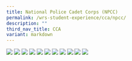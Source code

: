 ```yaml
---
title: National Police Cadet Corps (NPCC)
permalink: /wrs-student-experience/cca/npcc/
description: ""
third_nav_title: CCA
variant: markdown
---
```

![](/images/CCA/NPCC_1.jpg)
![](/images/CCA/NPCC_2.jpg)
![](/images/CCA/NPCC_3.jpg)
![](/images/CCA/NPCC_4.jpg)
![](/images/CCA/NPCC_5.jpg)
![](/images/CCA/NPCC_6.jpg)
![](/images/CCA/NPCC_7.jpg)
![](/images/CCA/NPCC_8.jpg)
![](/images/CCA/NPCC_9.jpg)
![](/images/CCA/NPCC_10.jpg)
![](/images/CCA/NPCC_11.jpg)